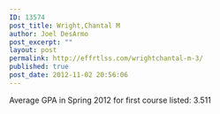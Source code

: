 ```yaml
---
ID: 13574
post_title: Wright,Chantal M
author: Joel DesArmo
post_excerpt: ""
layout: post
permalink: http://effrtlss.com/wrightchantal-m-3/
published: true
post_date: 2012-11-02 20:56:06
---
```

<p>Average GPA in Spring 2012 for first course listed: 3.511</p>